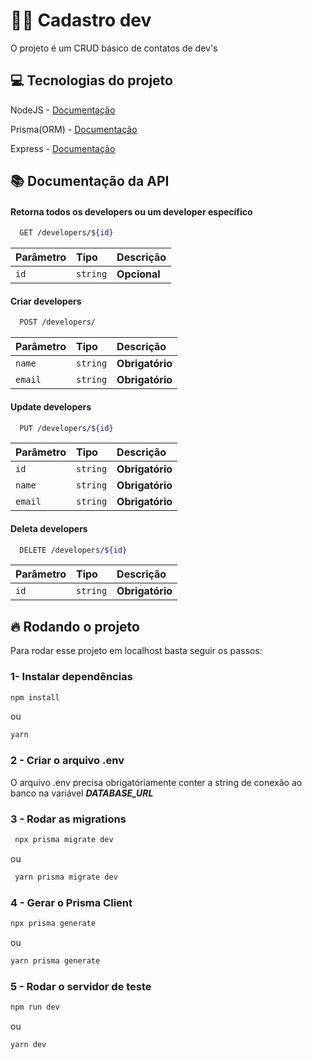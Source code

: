 
#  👨‍💻️ Cadastro dev

O projeto é um CRUD básico de contatos de dev's



## 💻️ Tecnologias do projeto

NodeJS - [Documentação](https://nodejs.org/en/)

Prisma(ORM) - [Documentação](https://www.prisma.io/)

Express - [Documentação](https://expressjs.com/pt-br/)



##  📚️ Documentação da API

#### Retorna todos os developers ou um developer específico

```bash
  GET /developers/${id}
```

| Parâmetro   | Tipo       | Descrição                           |
| :---------- | :--------- | :---------------------------------- |
| `id` | `string` | **Opcional**  |

#### Criar developers

```bash
  POST /developers/
```

| Parâmetro   | Tipo       | Descrição                           |
| :---------- | :--------- | :---------------------------------- |
| `name` | `string` | **Obrigatório**  |
| `email` | `string` | **Obrigatório**  |

#### Update developers


```bash
  PUT /developers/${id}
```

| Parâmetro   | Tipo       | Descrição                           |
| :---------- | :--------- | :---------------------------------- |
| `id` | `string` | **Obrigatório**  |
| `name` | `string` | **Obrigatório**  |
| `email` | `string` | **Obrigatório**  |

#### Deleta developers

```bash
  DELETE /developers/${id}
```

| Parâmetro   | Tipo       | Descrição                           |
| :---------- | :--------- | :---------------------------------- |
| `id` | `string` | **Obrigatório**  |





##  🔥️ Rodando o projeto

Para rodar esse projeto em localhost basta seguir os passos:

### 1- Instalar dependências

```bash
npm install 
```
ou
```bash
yarn
```
### 2 - Criar o arquivo .env

O arquivo .env precisa obrigatóriamente conter a string de conexão ao banco na variável ***DATABASE_URL***

### 3 - Rodar as migrations
```bash
 npx prisma migrate dev
```
ou
```bash
 yarn prisma migrate dev
```

### 4 - Gerar o Prisma Client

```bash
npx prisma generate
```

ou

```bash
yarn prisma generate

```

### 5 - Rodar o servidor de teste

```bash
npm run dev
```

ou

```bash
yarn dev
```
